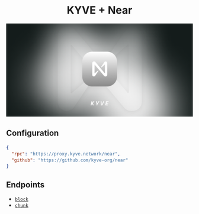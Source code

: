 <!--suppress HtmlDeprecatedAttribute -->

<div align="center">
  <h1>KYVE + Near</h1>
</div>

![banner](https://github.com/kyve-org/assets/raw/main/banners/Near.png)

## Configuration

```json
{
  "rpc": "https://proxy.kyve.network/near",
  "github": "https://github.com/kyve-org/near"
}
```

## Endpoints

- [`block`](https://docs.near.org/docs/api/rpc/block-chunk#block-details)
- [`chunk`](https://docs.near.org/docs/api/rpc/block-chunk#chunk-details)
